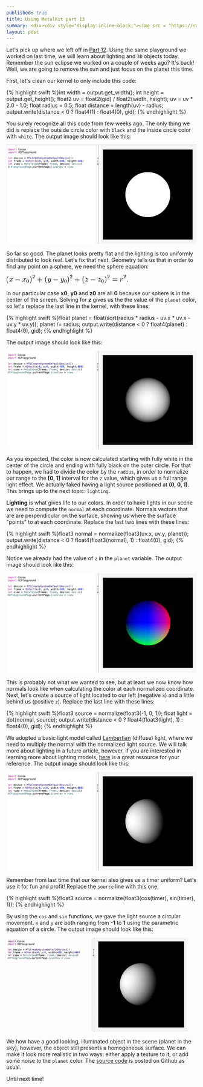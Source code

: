 ```yaml
---
published: true
title: Using MetalKit part 13
summary: <div><div style="display:inline-block;"><img src = "https://raw.githubusercontent.com/MetalKit/images/master/chapter13_7.png" alt="Metal" height="160" width="160"></div><div style="display:inline-block; width:75%; padding-left:1.5em; color:grey; vertical-align:middle;">Moving on to 3D objects in the kernel function. Using the sphere equation to get distances to points in space. Calculating normals calculating and then the color at each normalized coordinate. Learning about diffuse (Lambertian) basic light. Using uniforms again to animate the light source position around the sphere.</div></div> 
layout: post
---
```

Let's pick up where we left off in [Part 12](http://metalkit.org/2016/05/18/using-metalkit-part-12.html). Using the same playground we worked on last time, we will learn about lighting and `3D` objects today. Remember the sun eclipse we worked on a couple of weeks ago? It's back! Well, we are going to remove the sun and just focus on the planet this time.

First, let's clean our kernel to only include this code:

{% highlight swift %}int width = output.get_width();
int height = output.get_height();
float2 uv = float2(gid) / float2(width, height);
uv = uv * 2.0 - 1.0;
float radius = 0.5;
float distance = length(uv) - radius;
output.write(distance < 0 ? float4(1) : float4(0), gid);
{% endhighlight %}

You surely recognize all this code from few weeks ago. The only thing we did is replace the outside circle color with `black` and the inside circle color with `white`. The output image should look like this:

![alt text](https://github.com/MetalKit/images/raw/master/chapter13_0.png "0")

So far so good. The planet looks pretty flat and the lighting is too uniformly distributed to look real. Let's fix that next. Geometry tells us that in order to find any point on a sphere, we need the sphere equation:

![alt text](https://github.com/MetalKit/images/raw/master/chapter13_2.png "2")

In our particular case __x0__, __y0__ and __z0__ are all __0__ because our sphere is in the center of the screen. Solving for __z__ gives us the the value of the `planet` color, so let's replace the last line in the kernel, with these lines:

{% highlight swift %}float planet = float(sqrt(radius * radius - uv.x * uv.x - uv.y * uv.y));
planet /= radius;
output.write(distance < 0 ? float4(planet) : float4(0), gid);
{% endhighlight %}

The output image should look like this:

![alt text](https://github.com/MetalKit/images/raw/master/chapter13_1.png "1")

As you expected, the color is now calculated starting with fully white in the center of the circle and ending  with fully black on the outer circle. For that to happen, we had to divide the color by the `radius`, in order to normalize our range to the __[0, 1]__ interval for the `z` value, which gives us a full range light effect. We actually faked having a light source positioned at __(0, 0, 1)__. This brings up to the next topic: `lighting`.

__Lighting__ is what gives life to our colors. In order to have lights in our scene we need to compute the `normal` at each coordinate. Normals vectors that are are perpendicular on the surface, showing us where the surface "points" to at each coordinate. Replace the last two lines with these lines:

{% highlight swift %}float3 normal = normalize(float3(uv.x, uv.y, planet));
output.write(distance < 0 ? float4(float3(normal), 1) : float4(0), gid);
{% endhighlight %}

Notice we already had the value of `z` in the `planet` variable. The output image should look like this:

![alt text](https://github.com/MetalKit/images/raw/master/chapter13_5.png "5")

This is probably not what we wanted to see, but at least we now know how normals look like when calculating the color at each normalized coordinate. Next, let's create a source of light located to our left (negative `x`) and a little behind us (positive `z`). Replace the last line with these lines:

{% highlight swift %}float3 source = normalize(float3(-1, 0, 1));
float light = dot(normal, source);
output.write(distance < 0 ? float4(float3(light), 1) : float4(0), gid); 
{% endhighlight %}

We adopted a basic light model called [Lambertian](https://en.wikipedia.org/wiki/Lambertian_reflectance) (diffuse) light, where we need to multiply the normal with the normalized light source. We will talk more about lighting in a future article, however, if you are interested in learning more about lighting models, [here](https://www.evl.uic.edu/aej/488/lecture12.html) is a great resource for your reference. The output image should look like this:

![alt text](https://github.com/MetalKit/images/raw/master/chapter13_3.png "3")

Remember from last time that our kernel also gives us a timer uniform? Let's use it for fun and profit! Replace the `source` line with this one:

{% highlight swift %}float3 source = normalize(float3(cos(timer), sin(timer), 1));
{% endhighlight %}

By using the `cos` and `sin` functions, we gave the light source a circular movement. `x` and `y` are both ranging from __-1__ to __1__ using the parametric equation of a circle. The output image should look like this:

![alt text](https://github.com/MetalKit/images/raw/master/chapter13_6.gif "6")

We how have a good looking, illuminated object in the scene (planet in the sky), however, the object still presents a homogeneous surface. We can make it look more realistic in two ways: either apply a texture to it, or add some noise to the `planet` color. The [source code](https://github.com/MetalKit/metal) is posted on Github as usual.

Until next time!
